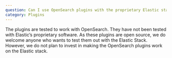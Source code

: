 ```yaml
---
question: Can I use OpenSearch plugins with the proprietary Elastic stack?
category: Plugins
---
```


The plugins are tested to work with OpenSearch. They have not been tested with Elastic’s proprietary software. As these plugins are open source, we do welcome anyone who wants to test them out with the Elastic Stack. However, we do not plan to invest in making the OpenSearch plugins work on the Elastic stack.